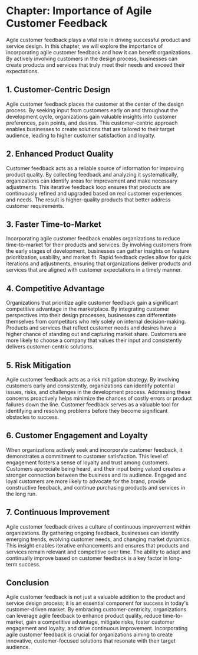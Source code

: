 Chapter: Importance of Agile Customer Feedback
==============================================

Agile customer feedback plays a vital role in driving successful product and service design. In this chapter, we will explore the importance of incorporating agile customer feedback and how it can benefit organizations. By actively involving customers in the design process, businesses can create products and services that truly meet their needs and exceed their expectations.

**1. Customer-Centric Design**
------------------------------

Agile customer feedback places the customer at the center of the design process. By seeking input from customers early on and throughout the development cycle, organizations gain valuable insights into customer preferences, pain points, and desires. This customer-centric approach enables businesses to create solutions that are tailored to their target audience, leading to higher customer satisfaction and loyalty.

**2. Enhanced Product Quality**
-------------------------------

Customer feedback acts as a reliable source of information for improving product quality. By collecting feedback and analyzing it systematically, organizations can identify areas for improvement and make necessary adjustments. This iterative feedback loop ensures that products are continuously refined and upgraded based on real customer experiences and needs. The result is higher-quality products that better address customer requirements.

**3. Faster Time-to-Market**
----------------------------

Incorporating agile customer feedback enables organizations to reduce time-to-market for their products and services. By involving customers from the early stages of development, businesses can gather insights on feature prioritization, usability, and market fit. Rapid feedback cycles allow for quick iterations and adjustments, ensuring that organizations deliver products and services that are aligned with customer expectations in a timely manner.

**4. Competitive Advantage**
----------------------------

Organizations that prioritize agile customer feedback gain a significant competitive advantage in the marketplace. By integrating customer perspectives into their design processes, businesses can differentiate themselves from competitors who rely solely on internal decision-making. Products and services that reflect customer needs and desires have a higher chance of standing out and capturing market share. Customers are more likely to choose a company that values their input and consistently delivers customer-centric solutions.

**5. Risk Mitigation**
----------------------

Agile customer feedback acts as a risk mitigation strategy. By involving customers early and consistently, organizations can identify potential issues, risks, and challenges in the development process. Addressing these concerns proactively helps minimize the chances of costly errors or product failures down the line. Customer feedback serves as a valuable tool for identifying and resolving problems before they become significant obstacles to success.

**6. Customer Engagement and Loyalty**
--------------------------------------

When organizations actively seek and incorporate customer feedback, it demonstrates a commitment to customer satisfaction. This level of engagement fosters a sense of loyalty and trust among customers. Customers appreciate being heard, and their input being valued creates a stronger connection between the business and its audience. Engaged and loyal customers are more likely to advocate for the brand, provide constructive feedback, and continue purchasing products and services in the long run.

**7. Continuous Improvement**
-----------------------------

Agile customer feedback drives a culture of continuous improvement within organizations. By gathering ongoing feedback, businesses can identify emerging trends, evolving customer needs, and changing market dynamics. This insight enables iterative enhancements and ensures that products and services remain relevant and competitive over time. The ability to adapt and continually improve based on customer feedback is a key factor in long-term success.

**Conclusion**
--------------

Agile customer feedback is not just a valuable addition to the product and service design process; it is an essential component for success in today's customer-driven market. By embracing customer-centricity, organizations can leverage agile feedback to enhance product quality, reduce time-to-market, gain a competitive advantage, mitigate risks, foster customer engagement and loyalty, and drive continuous improvement. Incorporating agile customer feedback is crucial for organizations aiming to create innovative, customer-focused solutions that resonate with their target audience.
